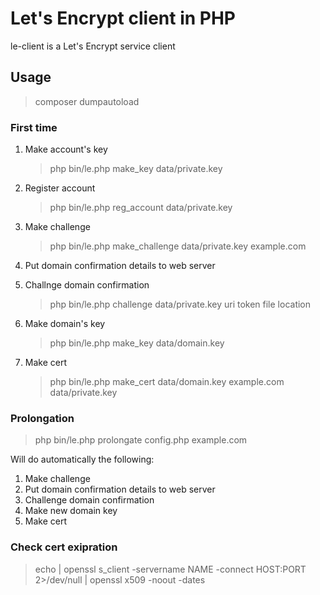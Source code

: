 # Let's Encrypt client in PHP
le-client is a Let's Encrypt service client

## Usage

> composer dumpautoload

### First time
1. Make account's key
    > php bin/le.php make_key data/private.key

2. Register account
    > php bin/le.php reg_account data/private.key

3. Make challenge
    > php bin/le.php make_challenge data/private.key example.com

4. Put domain confirmation details to web server

5. Challnge domain confirmation
    > php bin/le.php challenge data/private.key uri token file location

6. Make domain's key
    > php bin/le.php make_key data/domain.key

7. Make cert
    > php bin/le.php make_cert data/domain.key example.com data/private.key

### Prolongation
> php bin/le.php prolongate config.php example.com

Will do automatically the following:
1. Make challenge
2. Put domain confirmation details to web server
3. Challenge domain confirmation
4. Make new domain key
5. Make cert

### Check cert exipration
> echo | openssl s_client -servername NAME -connect HOST:PORT 2>/dev/null | openssl x509 -noout -dates
